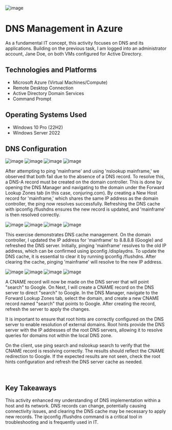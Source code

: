 ![image](https://github.com/user-attachments/assets/44f0c082-8ab8-4504-b923-4e5211fa5261)

<h1>DNS Management in Azure</h1>
As a fundamental IT concept, this activity focuses on DNS and its applications. Building on the previous task, I am logged into an administrator account, Jane Doe, on both VMs configured for Active Directory.

<h2>Technologies and Platforms</h2>

- Microsoft Azure (Virtual Machines/Compute)
- Remote Desktop Connection
- Active Directory Domain Services
- Command Prompt

<h2>Operating Systems Used </h2>

- Windows 10 Pro (22H2)
- Windows Server 2022

<h2>DNS Configuration</h2>

![image](https://github.com/user-attachments/assets/f7da4e46-eefd-4734-8c7a-fafd34ed4ece)
![image](https://github.com/user-attachments/assets/c34e319b-5e29-4b1c-a3b9-a4603595720f)
![image](https://github.com/user-attachments/assets/eb4b06f5-f2a2-492a-8c46-19189074119c)
![image](https://github.com/user-attachments/assets/80572265-f8e3-414e-b24a-57a1d2f2a83a)

<p>
After attempting to ping 'mainframe' and using 'nslookup mainframe,' we observed that both fail due to the absence of a DNS record. To resolve this, a DNS-A record must be created on the domain controller. This is done by opening the DNS Manager and navigating to the domain under the Forward Lookup Zones tab (in this case, conjuring.com). By creating a New Host record for 'mainframe,' which shares the same IP address as the domain controller, the ping now resolves successfully. Refreshing the DNS cache with ipconfig /flushdns ensures the new record is updated, and 'mainframe' is then resolved correctly.
</p>

![image](https://github.com/user-attachments/assets/270f42e2-e62c-4c75-a3af-c0d43233a93d)
![image](https://github.com/user-attachments/assets/22f2f4b0-0ffd-428a-9634-06636db5ba6c)
![image](https://github.com/user-attachments/assets/30e40144-3962-4b1c-82f5-d23633c4e58b)
![image](https://github.com/user-attachments/assets/4d3e210f-cde0-4f56-8042-81a59490e0b1)

<p>
This exercise demonstrates DNS cache management. On the domain controller, I updated the IP address for 'mainframe' to 8.8.8.8 (Google) and refreshed the DNS server. Initially, pinging 'mainframe' resolves to the old IP address, which can be confirmed using ipconfig /displaydns. To update the DNS cache, it is essential to clear it by running ipconfig /flushdns. After clearing the cache, pinging 'mainframe' will resolve to the new IP address.
</p>

![image](https://github.com/user-attachments/assets/15153e51-6066-4139-b692-3bf3e0d9ebeb)
![image](https://github.com/user-attachments/assets/8c4ade62-2b72-4f2c-a216-cfaaaa410db4)
![image](https://github.com/user-attachments/assets/ca9c8db2-f8eb-4029-8c7e-a628de674d55)
![image](https://github.com/user-attachments/assets/69956b83-4182-49fc-942e-444ad4f56423)

<p>
A CNAME record will now be made on the DNS server that will point "search" to Google. On Next, I will create a CNAME record on the DNS server to direct "search" to Google. In the DNS Manager, navigate to the Forward Lookup Zones tab, select the domain, and create a new CNAME record named "search" that points to Google. After creating the record, refresh the server to apply the changes.

It is important to ensure that root hints are correctly configured on the DNS server to enable resolution of external domains. Root hints provide the DNS server with the IP addresses of the root DNS servers, allowing it to resolve queries for domains not within the local DNS zone.

On the client, use ping search and nslookup search to verify that the CNAME record is resolving correctly. The results should reflect the CNAME redirection to Google. If the expected results are not seen, check the root hints configuration and refresh the DNS server cache as needed.
</p>
<br />

<h2>Key Takeaways</h2>
This activity enhanced my understanding of DNS implementation within a host and its network. DNS records can change, potentially causing connectivity issues, and clearing the DNS cache may be necessary to apply new records. The ipconfig /flushdns command is a critical tool in troubleshooting and is frequently used in IT.
